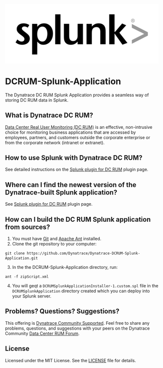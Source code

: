 ![Splunk Logo](https://github.com/Dynatrace/DCRUM-Splunk-Application/blob/images/splunk-logo.png)

# DCRUM-Splunk-Application

The Dynatrace DC RUM Splunk Application provides a seamless way of storing DC RUM data in Splunk.

## What is Dynatrace DC RUM?

[Data Center Real User Monitoring (DC RUM)](http://www.dynatrace.com/en/data-center-rum/) is an effective, non-intrusive choice for monitoring business applications that are accessed by employees, partners, and customers outside the corporate enterprise or from the corporate network (intranet or extranet).

## How to use Splunk with Dynatrace DC RUM?

See detailed instructions on the [Splunk plugin for DC RUM](https://community.dynatrace.com/community/display/PUBDCRUM/Splunk+plugin+for+DC+RUM)
plugin page.

## Where can I find the newest version of the Dynatrace-built Splunk application?

See [Splunk plugin for DC RUM](https://community.dynatrace.com/community/display/PUBDCRUM/Splunk+plugin+for+DC+RUM)
plugin page.

## How can I build the DC RUM Splunk application from sources?

1. You must have [Git](https://git-scm.com/) and [Apache Ant](http://ant.apache.org/) installed.
1. Clone the git repository to your computer:
```
git clone https://github.com/Dynatrace/Dynatrace-DCRUM-Splunk-Application.git
```
3. In the the DCRUM-Splunk-Application directory, run:
```
ant -f zipScript.xml
```
4. You will geqt a `DCRUMSplunkApplicationInstaller-1.custom.spl` file in the `DCRUMSplunkApplication`
 directory created which you can deploy into your Splunk server.

## Problems? Questions? Suggestions?

This offering is [Dynatrace Community Supported](https://community.dynatrace.com/community/display/DL/Support+Levels#SupportLevels-Communitysupported/NotSupportedbyDynatrace(providedbyacommunitymember)).
Feel free to share any problems, questions, and suggestions with your peers on the Dynatrace Community
[Data Center RUM Forum](https://answers.dynatrace.com/spaces/159/index.html).

## License

Licensed under the MIT License. See the [LICENSE](https://github.com/Dynatrace/Dynatrace-Splunk/blob/master/LICENSE)
file for details.